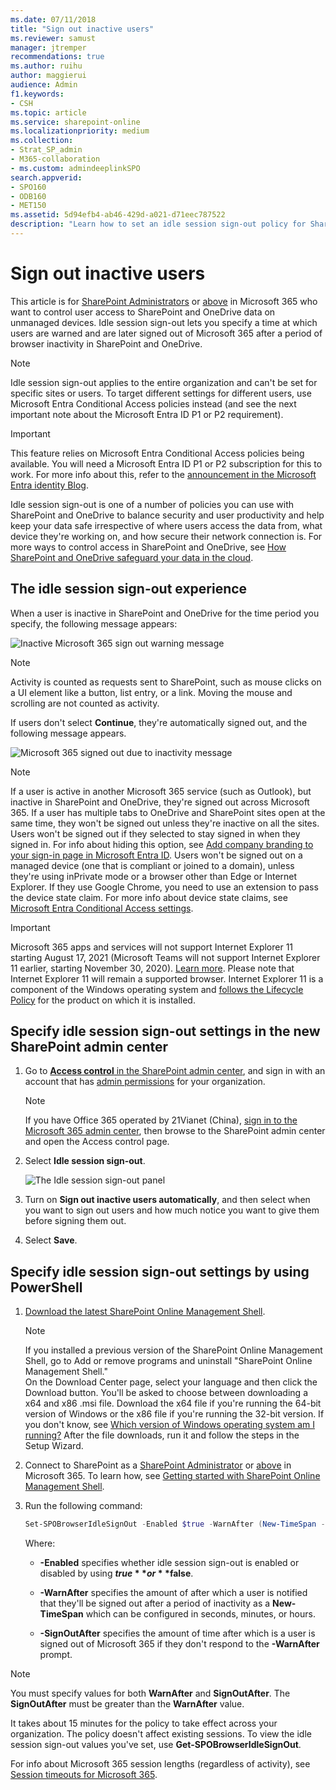 ```yaml
---
ms.date: 07/11/2018
title: "Sign out inactive users"
ms.reviewer: samust
manager: jtremper
recommendations: true
ms.author: ruihu
author: maggierui
audience: Admin
f1.keywords:
- CSH
ms.topic: article
ms.service: sharepoint-online
ms.localizationpriority: medium
ms.collection:
- Strat_SP_admin
- M365-collaboration
- ms.custom: admindeeplinkSPO
search.appverid:
- SPO160
- ODB160
- MET150
ms.assetid: 5d94efb4-ab46-429d-a021-d71eec787522
description: "Learn how to set an idle session sign-out policy for SharePoint and OneDrive browser sessions on unmanaged devices."
---
```


# Sign out inactive users

This article is for [SharePoint Administrators](/sharepoint/sharepoint-admin-role) or [above](/microsoft-365/admin/add-users/about-admin-roles) in Microsoft 365 who want to control user access to SharePoint and OneDrive data on unmanaged devices. Idle session sign-out lets you specify a time at which users are warned and are later signed out of Microsoft 365 after a period of browser inactivity in SharePoint and OneDrive.

> [!NOTE]
> Idle session sign-out applies to the entire organization and can't be set for specific sites or users. To target different settings for different users, use Microsoft Entra Conditional Access policies instead (and see the next important note about the Microsoft Entra ID P1 or P2 requirement).

> [!IMPORTANT]
> This feature relies on Microsoft Entra Conditional Access policies being available. You will need a Microsoft Entra ID P1 or P2 subscription for this to work. For more info about this, refer to the [announcement in the Microsoft Entra identity Blog](https://techcommunity.microsoft.com/t5/azure-active-directory-identity/conditional-access-8220-limited-access-8221-policies-for/ba-p/245228).

Idle session sign-out is one of a number of policies you can use with SharePoint and OneDrive to balance security and user productivity and help keep your data safe irrespective of where users access the data from, what device they're working on, and how secure their network connection is. For more ways to control access in SharePoint and OneDrive, see [How SharePoint and OneDrive safeguard your data in the cloud](safeguarding-your-data.md).

## The idle session sign-out experience

When a user is inactive in SharePoint and OneDrive for the time period you specify, the following message appears:

![Inactive Microsoft 365 sign out warning message](media/80c0d10b-df78-4e3c-9df0-b94a923b3871.png)

> [!NOTE]
> Activity is counted as requests sent to SharePoint, such as mouse clicks on a UI element like a button, list entry, or a link. Moving the mouse and scrolling are not counted as activity.

If users don't select **Continue**, they're automatically signed out, and the following message appears.

![Microsoft 365 signed out due to inactivity message](media/acc48304-dacd-41db-a4b6-8702cb6afa04.png)

> [!NOTE]
> If a user is active in another Microsoft 365 service (such as Outlook), but inactive in SharePoint and OneDrive, they're signed out across Microsoft 365. If a user has multiple tabs to OneDrive and SharePoint sites open at the same time, they won't be signed out unless they're inactive on all the sites. Users won't be signed out if they selected to stay signed in when they signed in. For info about hiding this option, see [Add company branding to your sign-in page in Microsoft Entra ID](/azure/active-directory/fundamentals/customize-branding). Users won't be signed out on a managed device (one that is compliant or joined to a domain), unless they're using inPrivate mode or a browser other than Edge or Internet Explorer. If they use Google Chrome, you need to use an extension to pass the device state claim. For more info about device state claims, see [Microsoft Entra Conditional Access settings](/azure/active-directory/conditional-access/concept-conditional-access-conditions).

> [!IMPORTANT]
> Microsoft 365 apps and services will not support Internet Explorer 11 starting August 17, 2021 (Microsoft Teams will not support Internet Explorer 11 earlier, starting November 30, 2020). [Learn more](https://aka.ms/AA97tsw). Please note that Internet Explorer 11 will remain a supported browser. Internet Explorer 11 is a component of the Windows operating system and [follows the Lifecycle Policy](/lifecycle/faq/internet-explorer-microsoft-edge) for the product on which it is installed.

## Specify idle session sign-out settings in the new SharePoint admin center

1. Go to <a href="https://go.microsoft.com/fwlink/?linkid=2185071" target="_blank">**Access control** in the SharePoint admin center</a>, and sign in with an account that has [admin permissions](./sharepoint-admin-role.md) for your organization.

   > [!NOTE]
   > If you have Office 365 operated by 21Vianet (China), [sign in to the Microsoft 365 admin center](https://go.microsoft.com/fwlink/p/?linkid=850627), then browse to the SharePoint admin center and open the Access control page.

2. Select **Idle session sign-out**.

    ![The Idle session sign-out panel](media/idle-session-sign-out.png)

3. Turn on **Sign out inactive users automatically**, and then select when you want to sign out users and how much notice you want to give them before signing them out.

4. Select **Save**.

## Specify idle session sign-out settings by using PowerShell

1. [Download the latest SharePoint Online Management Shell](https://go.microsoft.com/fwlink/p/?LinkId=255251).

    > [!NOTE]
    > If you installed a previous version of the SharePoint Online Management Shell, go to Add or remove programs and uninstall "SharePoint Online Management Shell." <br>On the Download Center page, select your language and then click the Download button. You'll be asked to choose between downloading a x64 and x86 .msi file. Download the x64 file if you're running the 64-bit version of Windows or the x86 file if you're running the 32-bit version. If you don't know, see [Which version of Windows operating system am I running?](https://support.microsoft.com/help/13443/windows-which-operating-system) After the file downloads, run it and follow the steps in the Setup Wizard.

2. Connect to SharePoint as a [SharePoint Administrator](/sharepoint/sharepoint-admin-role) or [above](/microsoft-365/admin/add-users/about-admin-roles) in Microsoft 365. To learn how, see [Getting started with SharePoint Online Management Shell](/powershell/sharepoint/sharepoint-online/connect-sharepoint-online).

3. Run the following command:

   ```PowerShell
   Set-SPOBrowserIdleSignOut -Enabled $true -WarnAfter (New-TimeSpan -Seconds 2700) -SignOutAfter (New-TimeSpan -Seconds 3600)
   ```

   Where:

   - **-Enabled** specifies whether idle session sign-out is enabled or disabled by using **$true** or **$false**.

   - **-WarnAfter** specifies the amount of after which a user is notified that they'll be signed out after a period of inactivity as a **New-TimeSpan** which can be configured in seconds, minutes, or hours.

   - **-SignOutAfter** specifies the amount of time after which is a user is signed out of Microsoft 365 if they don't respond to the **-WarnAfter** prompt.

> [!NOTE]
> You must specify values for both **WarnAfter** and **SignOutAfter**. The **SignOutAfter** must be greater than the **WarnAfter** value.
>
> It takes about 15 minutes for the policy to take effect across your organization. The policy doesn't affect existing sessions. To view the idle session sign-out values you've set, use **Get-SPOBrowserIdleSignOut**.
>
> For info about Microsoft 365 session lengths (regardless of activity), see [Session timeouts for Microsoft 365](/office365/enterprise/session-timeouts).
